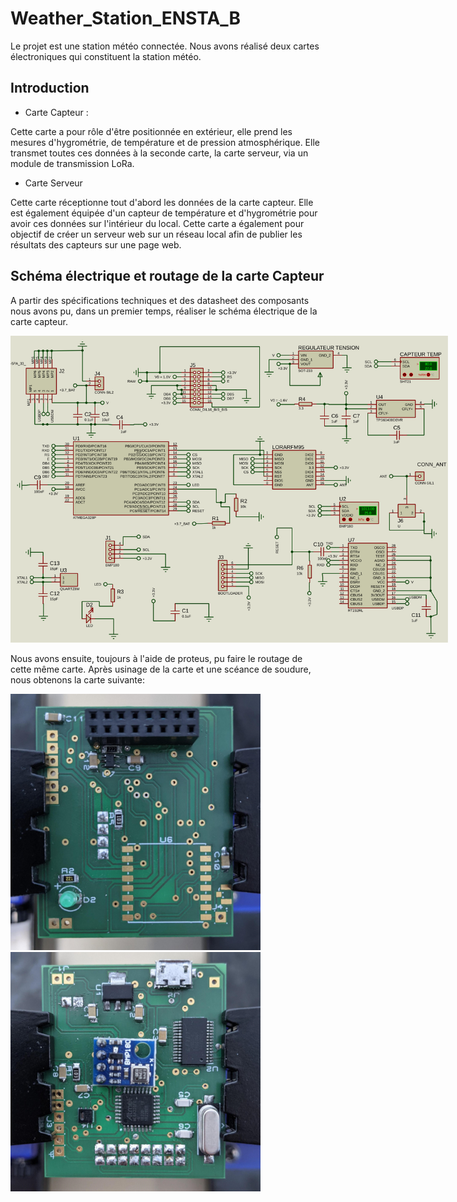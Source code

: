 # Weather_Station_ENSTA_B

Le projet est une station météo connectée.
Nous avons réalisé deux cartes électroniques qui constituent la station météo.

## Introduction

- Carte Capteur :

Cette carte a pour rôle d'être positionnée en extérieur, elle prend les mesures d'hygrométrie, de température et de 
pression atmosphérique. Elle transmet toutes ces données à la seconde carte, la carte serveur, via un module de 
transmission LoRa.   

- Carte Serveur

Cette carte réceptionne tout d'abord les données de la carte capteur. Elle est également équipée d'un capteur de 
température et d'hygrométrie pour avoir ces données sur l'intérieur du local. Cette carte a également pour objectif 
de créer un serveur web sur un réseau local afin de publier les résultats des capteurs sur une page web.

## Schéma électrique et routage de la carte Capteur

A partir des spécifications techniques et des datasheet des composants nous avons pu, dans un premier temps, 
réaliser le schéma électrique de la carte capteur.

<img src="./shemas_elec_carte_capteur.svg" style=" max-width:700px" alt="schéma électrique de la carte capteur" >

Nous avons ensuite, toujours à l'aide de proteus, pu faire le routage de cette même carte. Après usinage de la carte 
et une scéance de soudure, nous obtenons la carte suivante:

<img src="./recto_carte_capteurs.jpeg" style=" max-width:400px"  >
<img src="./verso_carte_capteurs.jpeg" style=" max-width:400px"  >
